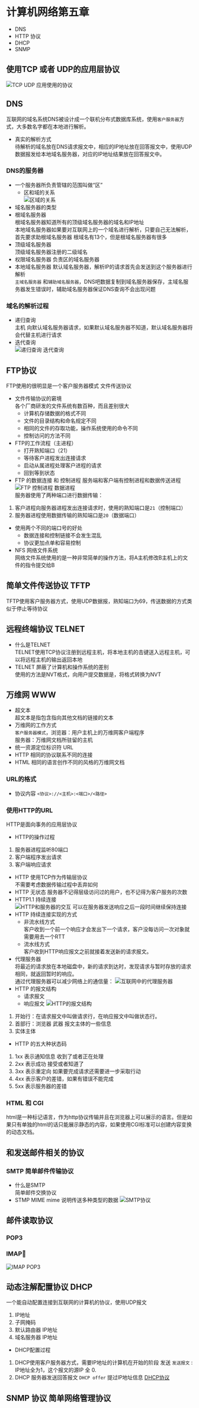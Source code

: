 # 计算机网络第五章
- DNS
- HTTP 协议
- DHCP
- SNMP


## 使用TCP 或者 UDP的应用层协议
![TCP UDP 应用使用的协议](https://upload-images.jianshu.io/upload_images/4714178-e1eb97872894c0c4.png?imageMogr2/auto-orient/strip%7CimageView2/2/w/1240)

## DNS
互联网的域名系统DNS被设计成一个联机分布式数据库系统，使用``客户服务器``方式，大多数名字都在本地进行解析。
- 真实的解析方式<br>
待解析的域名放在DNS请求报文中，相应的IP地址放在回答报文中，使用UDP数据报发给本地域名服务器，对应的IP地址结果放在回答报文中。

### DNS的服务器
- 一个服务器所负责管辖的范围叫做“区”
    - 区和域的关系<br>
![区域的关系](https://upload-images.jianshu.io/upload_images/4714178-5387115a8dbbc5d8.png?imageMogr2/auto-orient/strip%7CimageView2/2/w/1240)
- 域名服务器的类型
- 根域名服务器<br>
根域名服务器知道所有的顶级域名服务器的域名和IP地址<br>
本地域名服务器如果要对互联网上的一个域名进行解析，只要自己无法解析，首先要求助根域名服务器
根域名有13个，但是根域名服务器有很多
- 顶级域名服务器<br>
顶级域名服务器注册的二级域名
- 权限域名服务器
负责区的域名服务器
- 本地域名服务器
默认域名服务器，解析IP的请求首先会发送到这个服务器进行解析<br>
``主域名服务器`` 和``辅助域名服务器``，DNS吧数据复制到域名服务器保存，主域名服务器发生错误时，辅助域名服务器保证DNS查询不会出现问题

### 域名的解析过程
- 递归查询<br>
主机 向默认域名服务器请求，如果默认域名服务器不知道，默认域名服务器将会代替主机进行请求
- 迭代查询<br>
![递归查询 迭代查询](https://upload-images.jianshu.io/upload_images/4714178-13a181caef031b8c.png?imageMogr2/auto-orient/strip%7CimageView2/2/w/1240)


## FTP协议
FTP使用的很明显是一个客户服务器模式
文件传送协议<br>
- 文件传输协议的窘境<br>
    各个厂商研发的文件系统有数百种，而且差别很大<br>
    - 计算机存储数据的格式不同
    - 文件的目录结构和命名规定不同
    - 相同的文件的存取功能，操作系统使用的命令不同
    - 控制访问的方法不同
- FTP的工作流程（主进程）
    - 打开熟知端口（21）
    - 等待客户进程发出连接请求
    - 启动从属进程处理客户进程的请求
    - 回到等到状态
- FTP 的数据连接 和 控制进程
服务端和客户端有控制进程和数据传送进程<br>
![FTP 控制进程 数据进程](https://upload-images.jianshu.io/upload_images/4714178-17bf8efb76d4c53c.png?imageMogr2/auto-orient/strip%7CimageView2/2/w/1240)<br>
服务器使用了两种端口进行数据传输：
1. 客户进程向服务器进程发出连接请求时，使用的熟知端口是``21``（控制端口）
2. 服务器进程使用数据传输的熟知端口是``20``（数据端口）

- 使用两个不同的端口号的好处
    - 数据连接和控制链接不会发生混乱
    - 协议更加点单和容易控制
- NFS 网络文件系统<br>
网络文件系统使用的是一种非常简单的操作方法，将A主机修改B主机上的文件的指令提交给B

## 简单文件传送协议 TFTP
TFTP使用客户服务器方式，使用UDP数据报，熟知端口为69，传送数据的方式类似于停止等待协议

## 远程终端协议 TELNET
- 什么是TELNET<br>
TELNET使用TCP协议注册到远程主机，将本地主机的击键送入远程主机，可以将远程主机的输出返回本地
- TELNET 屏蔽了计算机和操作系统的差别<br>
使用的方法是NVT格式，向用户提交数据是，将格式转换为NVT



## 万维网 WWW
- 超文本<br>
超文本是指包含指向其他文档的链接的文本
- 万维网的工作方式<br>
``客户服务器模式``，浏览器：用户主机上的万维网客户端程序<br>
服务器：万维网文档所驻留的主机
- 统一资源定位标识符 URL
- HTTP 相同的协议联系不同的连接
- HTML 相同的语言创作不同的风格的万维网文档

### URL的格式
- 协议内容
``<协议>://<主机>:<端口>/<路径>``
### 使用HTTP的URL
HTTP是面向事务的应用层协议
-  HTTP的操作过程
1. 服务器进程监听80端口
2. 客户端程序发出请求
3. 客户端响应请求
- HTTP 使用TCP作为传输层协议<br>
不需要考虑数据传输过程中丢弃如何
- HTTP 无状态
服务器不记得层级访问过的用户，也不记得为客户服务的次数
- HTTP1.1 持续连接<br>
![HTTP和服务器的交互](https://upload-images.jianshu.io/upload_images/4714178-1ae2f8ee3fa727ce.jpg?imageMogr2/auto-orient/strip%7CimageView2/2/w/1240)
可以在服务器发送响应之后一段时间继续保持连接
- HTTP 持续连接实现的方式
    - 非流水线方式<br>
    客户收到一个前一个响应才会发出下一个请求，客户没每访问一次对象就需要用去一个RTT
    - 流水线方式<br>
    客户收到HTTP响应报文之前就接着发送新的请求报文。
- 代理服务器<br>
将最近的请求放在本地磁盘中，新的请求到达时，发现请求与暂时存放的请求相同，就返回暂时的响应。<br>
通过代理服务器可以减少网络上的通信量：
![互联网中的代理服务器](https://upload-images.jianshu.io/upload_images/4714178-c04462b60c46e715.png?imageMogr2/auto-orient/strip%7CimageView2/2/w/1240)
- HTTP 的报文结构
    - 请求报文
    - 响应报文
![HTTP的报文结构](https://upload-images.jianshu.io/upload_images/4714178-ccc2b187967b295b.png?imageMogr2/auto-orient/strip%7CimageView2/2/w/1240)

1. 开始行：在请求报文中叫做请求行，在响应报文中叫做状态行。
2. 首部行：浏览器 武器 报文主体的一些信息 
3. 实体主体

- HTTP 的五大种状态码
1. 1xx 表示通知信息 收到了或者正在处理
2. 2xx 表示成功 接受或者知道了
3. 3xx 表示重定向 如果要完成请求还需要进一步采取行动
4. 4xx 表示客户的差错，如果有错误不能完成
5. 5xx 表示服务器的差错

### HTML 和 CGI
html是一种标记语言，作为http协议传输并且在浏览器上可以展示的语言。但是如果只有单独的html的话只能展示静态的内容，如果使用CGI标准可以创建内容变换的动态文档。

## 和发送邮件相关的协议
### SMTP 简单邮件传输协议
- 什么是SMTP<br>
简单邮件交换协议
- STMP MIME
mime 说明传送多种类型的数据
![SMTP协议](https://upload-images.jianshu.io/upload_images/4714178-291bbdfc53691aa0.jpg?imageMogr2/auto-orient/strip%7CimageView2/2/w/1240)

## 邮件读取协议
### POP3
### IMAP
![IMAP POP3](https://upload-images.jianshu.io/upload_images/4714178-cad139a800c92f97.jpg?imageMogr2/auto-orient/strip%7CimageView2/2/w/1240)



## 动态注解配置协议 DHCP
一个能自动配置连接到互联网的计算机的协议，使用UDP报文
1. IP地址
2. 子网掩码
3. 默认路由器 IP地址
4. 域名服务器 IP地址
- DHCP配置过程<br>
1. DHCP使用客户服务器方式，需要IP地址的计算机在开始的阶段 发送 ``发送报文`` : IP地址全为1，这个报文的源IP 全 0.
2. DHCP 服务器发送回答报文 ``DHCP offer`` 提过IP地址信息
[DHCP协议](https://blog.51cto.com/yuanbin/109574)

## SNMP 协议 简单网络管理协议